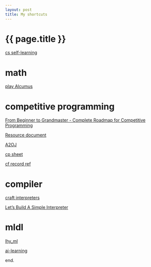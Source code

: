 ```yaml
---
layout: post
title: My shortcuts
---
```


{{ page.title }}
================

<p class="meta"></p>

<p><a href="https://csdiy.wiki/">cs self-learning</a></p>

<p><h1>math</h1></p>
<p><a href="https://artofproblemsolving.com/alcumus/problem">play Alcumus</a></p>

<p><h1>competitive programming</h1></p>
<p><a href="https://www.youtube.com/watch?v=bSdp2WeyuJY&ab_channel=ColinGalen">From Beginner to Grandmaster - Complete Roadmap for Competitive Programming</a></p>
<p><a href="https://docs.google.com/document/d/1-7Co93b504uyXyMjjE8bnLJP3d3QXvp_m1UjvbvdR2Y/edit?tab=t.0">Resource document</a></p>
<p><a href="https://a2oj.netlify.app/ladders">A2OJ</a></p>
<p><a href="https://docs.google.com/spreadsheets/d/1xzH-Bj66q4OfnQxI1h1miywM1Y1Z92RkMoX5jYsqzEk/edit?gid=0#gid=0">cp sheet</a></p>
<p><a href="https://codeforces.com/contests/with/hhhyh">cf record ref</a></p>

<p><h1>compiler</h1></p>
<p><a href="https://craftinginterpreters.com/contents.html">craft interpreters</a></p>
<p><a href="https://github.com/12Tall/lsbasi_cn">Let’s Build A Simple Interpreter</a></p>

<p><h1>mldl</h1></p>
<p><a href="https://speech.ee.ntu.edu.tw/~hylee/ml/2021-spring.php">lhy_ml</a></p>
<p><a href="https://github.com/apachecn/AiLearning?tab=readme-ov-file">ai-learning</a></p>


end.
